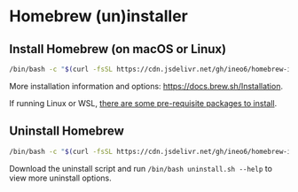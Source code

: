 # Homebrew (un)installer

## Install Homebrew (on macOS or Linux)

```bash
/bin/bash -c "$(curl -fsSL https://cdn.jsdelivr.net/gh/ineo6/homebrew-install/install.sh)"
```

More installation information and options: https://docs.brew.sh/Installation.

If running Linux or WSL, [there are some pre-requisite packages to install](https://docs.brew.sh/Homebrew-on-Linux#requirements).

## Uninstall Homebrew

```bash
/bin/bash -c "$(curl -fsSL https://cdn.jsdelivr.net/gh/ineo6/homebrew-install/uninstall.sh)"
```

Download the uninstall script and run `/bin/bash uninstall.sh --help` to view more uninstall options.
